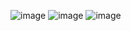 ![image](https://user-images.githubusercontent.com/92075732/137592804-c85695fc-34f4-4373-b738-f4de144431fc.png)
![image](https://user-images.githubusercontent.com/92075732/137592811-d8c70fd4-a986-4e0a-9b92-0993d5a8f045.png)
![image](https://user-images.githubusercontent.com/92075732/137592814-c9918a0a-40ed-4340-ae96-56cf38141037.png)
